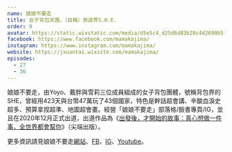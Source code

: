 ```yaml
---
name: 娘娘不要走
title: 女子背包天團、（自稱）旅遊界S.H.E.
order: 9
avatar: https://static.wixstatic.com/media/d5e5c4_d25d6d83b28c4d269065f7e08bf4e8d5~mv2.jpg
facebook: https://www.facebook.com/mamakajima/
instagram: https://www.instagram.com/mamakajima/
website: https://jxuantai.wixsite.com/mamakajima/
episodes:
  - 27
  - 36
---
```


娘娘不要走，由Yoyo、戴胖與雪莉三位成員組成的女子背包團體，號稱背包界的SHE，曾經用423天與台幣47萬玩了43個國家，特色是幹話超會講、辛酸血淚史超多、預算拿捏超準、地圖超會畫。經營「娘娘不要走」部落格/臉書專頁/IG，並且在2020年12月正式出道，出道作品為《[出發後，才開始的故事：真心想做一件事，全世界都會幫你](https://www.books.com.tw/products/0010877672)》（尖端出版）。

更多資訊請見娘娘不要走[網站](https://jxuantai.wixsite.com/mamakajima)、[FB](https://www.facebook.com/mamakajima/)、[IG](https://www.instagram.com/mamakajima/)、[Youtube](https://www.youtube.com/channel/UC1sYoH_OrMiqS2iXtZIyK0g)。